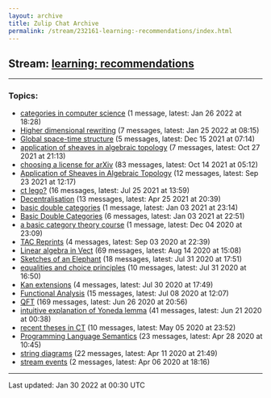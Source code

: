 ```yaml
---
layout: archive
title: Zulip Chat Archive
permalink: /stream/232161-learning:-recommendations/index.html
---
```


## Stream: [learning: recommendations](https://mattecapu.github.io/ct-zulip-archive/stream/232161-learning:-recommendations/index.html)
---

### Topics:

* [categories in computer science](topic/categories.20in.20computer.20science.html) (1 message, latest: Jan 26 2022 at 18:28)
* [Higher dimensional rewriting](topic/Higher.20dimensional.20rewriting.html) (7 messages, latest: Jan 25 2022 at 08:15)
* [Global space-time structure](topic/Global.20space-time.20structure.html) (5 messages, latest: Dec 15 2021 at 07:14)
* [application of sheaves in algebraic topology](topic/application.20of.20sheaves.20in.20algebraic.20topology.html) (7 messages, latest: Oct 27 2021 at 21:13)
* [choosing a license for arXiv](topic/choosing.20a.20license.20for.20arXiv.html) (83 messages, latest: Oct 14 2021 at 05:12)
* [Application of Sheaves in Algebraic Topology](topic/Application.20of.20Sheaves.20in.20Algebraic.20Topology.html) (12 messages, latest: Sep 23 2021 at 12:17)
* [ct lego?](topic/ct.20lego.3F.html) (16 messages, latest: Jul 25 2021 at 13:59)
* [Decentralisation](topic/Decentralisation.html) (13 messages, latest: Apr 25 2021 at 20:39)
* [basic double categories](topic/basic.20double.20categories.html) (1 message, latest: Jan 03 2021 at 23:14)
* [Basic Double Categories](topic/Basic.20Double.20Categories.html) (6 messages, latest: Jan 03 2021 at 22:51)
* [a basic category theory course](topic/a.20basic.20category.20theory.20course.html) (1 message, latest: Dec 04 2020 at 23:09)
* [TAC Reprints](topic/TAC.20Reprints.html) (4 messages, latest: Sep 03 2020 at 22:39)
* [Linear algebra in Vect](topic/Linear.20algebra.20in.20Vect.html) (69 messages, latest: Aug 14 2020 at 15:08)
* [Sketches of an Elephant](topic/Sketches.20of.20an.20Elephant.html) (18 messages, latest: Jul 31 2020 at 17:51)
* [equalities and choice principles](topic/equalities.20and.20choice.20principles.html) (10 messages, latest: Jul 31 2020 at 16:50)
* [Kan extensions](topic/Kan.20extensions.html) (4 messages, latest: Jul 30 2020 at 17:49)
* [Functional Analysis](topic/Functional.20Analysis.html) (15 messages, latest: Jul 08 2020 at 12:07)
* [QFT](topic/QFT.html) (169 messages, latest: Jun 26 2020 at 20:56)
* [intuitive explanation of Yoneda lemma](topic/intuitive.20explanation.20of.20Yoneda.20lemma.html) (41 messages, latest: Jun 21 2020 at 00:38)
* [recent theses in CT](topic/recent.20theses.20in.20CT.html) (10 messages, latest: May 05 2020 at 23:52)
* [Programming Language Semantics](topic/Programming.20Language.20Semantics.html) (23 messages, latest: Apr 28 2020 at 10:45)
* [string diagrams](topic/string.20diagrams.html) (22 messages, latest: Apr 11 2020 at 21:49)
* [stream events](topic/stream.20events.html) (2 messages, latest: Apr 06 2020 at 18:16)

<hr><p>Last updated: Jan 30 2022 at 00:30 UTC</p>